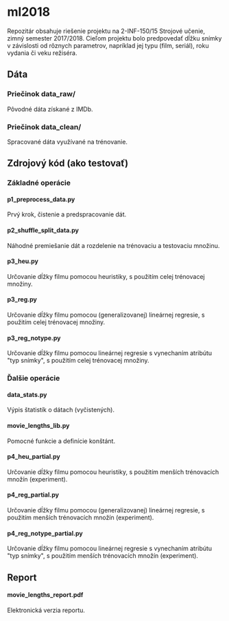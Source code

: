 # ml2018
Repozitár obsahuje riešenie projektu na 2-INF-150/15 Strojové učenie, zimný semester 2017/2018. Cieľom projektu bolo predpovedať dĺžku snímky v závislosti od rôznych parametrov, napríklad jej typu (film, seriál), roku vydania či veku režiséra.

## Dáta

### Priečinok data_raw/
Pôvodné dáta získané z IMDb.

### Priečinok data_clean/
Spracované dáta využívané na trénovanie.

## Zdrojový kód (ako testovať)

### Základné operácie
#### p1_preprocess_data.py
Prvý krok, čistenie a predspracovanie dát.

#### p2_shuffle_split_data.py
Náhodné premiešanie dát a rozdelenie na trénovaciu a testovaciu množinu.

#### p3_heu.py
Určovanie dĺžky filmu pomocou heuristiky, s použitím celej trénovacej množiny.

#### p3_reg.py
Určovanie dĺžky filmu pomocou (generalizovanej) lineárnej regresie, s použitím celej trénovacej množiny.

#### p3_reg_notype.py
Určovanie dĺžky filmu pomocou lineárnej regresie s vynechaním atribútu "typ snímky", s použitím celej trénovacej množiny.

### Ďalšie operácie

#### data_stats.py
Výpis štatistík o dátach (vyčistených).

#### movie_lengths_lib.py
Pomocné funkcie a definície konštánt.

#### p4_heu_partial.py
Určovanie dĺžky filmu pomocou heuristiky, s použitím menších trénovacích množín (experiment).

#### p4_reg_partial.py
Určovanie dĺžky filmu pomocou (generalizovanej) lineárnej regresie, s použitím menších trénovacích množín (experiment).

#### p4_reg_notype_partial.py
Určovanie dĺžky filmu pomocou lineárnej regresie s vynechaním atribútu "typ snímky", s použitím menších trénovacích množín (experiment).

## Report
#### movie_lengths_report.pdf
Elektronická verzia reportu.
